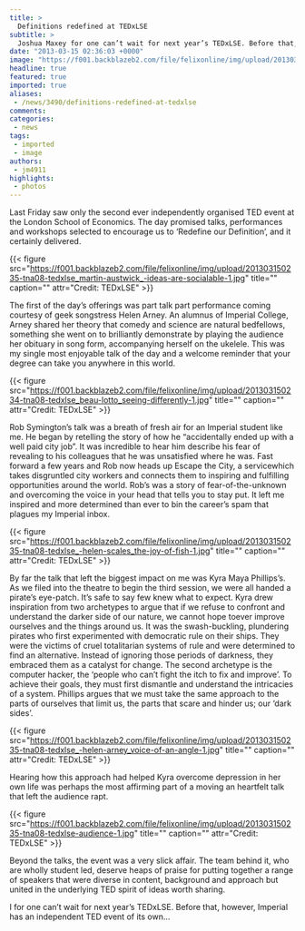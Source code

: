 ```yaml
---
title: >
  Definitions redefined at TEDxLSE
subtitle: >
  Joshua Maxey for one can’t wait for next year’s TEDxLSE. Before that, however, Imperial has an independent TED event of its own...
date: "2013-03-15 02:36:03 +0000"
image: "https://f001.backblazeb2.com/file/felixonline/img/upload/201303150234-tna08-tedxlse_-andrew-schoben-1.jpg"
headline: true
featured: true
imported: true
aliases:
 - /news/3490/definitions-redefined-at-tedxlse
comments:
categories:
 - news
tags:
 - imported
 - image
authors:
 - jm4911
highlights:
 - photos
---
```


Last Friday saw only the second ever independently organised TED event at the London School of Economics. The day promised talks, performances and workshops selected to encourage us to ‘Redefine our Definition’, and it certainly delivered.

{{< figure src="https://f001.backblazeb2.com/file/felixonline/img/upload/201303150235-tna08-tedxlse_martin-austwick_-ideas-are-socialable-1.jpg" title="" caption="" attr="Credit: TEDxLSE" >}}

The first of the day’s offerings was part talk part performance coming courtesy of geek songstress Helen Arney. An alumnus of Imperial College, Arney shared her theory that comedy and science are natural bedfellows, something she went on to brilliantly demonstrate by playing the audience her obituary in song form, accompanying herself on the ukelele. This was my single most enjoyable talk of the day and a welcome reminder that your degree can take you anywhere in this world.

{{< figure src="https://f001.backblazeb2.com/file/felixonline/img/upload/201303150234-tna08-tedxlse_beau-lotto_seeing-differently-1.jpg" title="" caption="" attr="Credit: TEDxLSE" >}}

Rob Symington’s talk was a breath of fresh air for an Imperial student like me. He began by retelling the story of how he “accidentally ended up with a well paid city job”. It was incredible to hear him describe his fear of revealing to his colleagues that he was unsatisfied where he was. Fast forward a few years and Rob now heads up Escape the City, a servicewhich takes disgruntled city workers and connects them to inspiring and fulfilling opportunities around the world. Rob’s was a story of fear-of-the-unknown and overcoming the voice in your head that tells you to stay put. It left me inspired and more determined than ever to bin the career’s spam that plagues my Imperial inbox.

{{< figure src="https://f001.backblazeb2.com/file/felixonline/img/upload/201303150235-tna08-tedxlse_-helen-scales_the-joy-of-fish-1.jpg" title="" caption="" attr="Credit: TEDxLSE" >}}

By far the talk that left the biggest impact on me was Kyra Maya Phillips’s. As we filed into the theatre to begin the third session, we were all handed a pirate’s eye-patch. It’s safe to say few knew what to expect. Kyra drew inspiration from two archetypes to argue that if we refuse to confront and understand the darker side of our nature, we cannot hope toever improve ourselves and the things around us. It was the swash-buckling, plundering pirates who first experimented with democratic rule on their ships. They were the victims of cruel totalitarian systems of rule and were determined to find an alternative. Instead of ignoring those periods of darkness, they embraced them as a catalyst for change. The second archetype is the computer hacker, the ‘people who can’t fight the itch to fix and improve’. To achieve their goals, they must first dismantle and understand the intricacies of a system. Phillips argues that we must take the same approach to the parts of ourselves that limit us, the parts that scare and hinder us; our ‘dark sides’.

{{< figure src="https://f001.backblazeb2.com/file/felixonline/img/upload/201303150235-tna08-tedxlse_-helen-arney_voice-of-an-angle-1.jpg" title="" caption="" attr="Credit: TEDxLSE" >}}

Hearing how this approach had helped Kyra overcome depression in her own life was perhaps the most affirming part of a moving an heartfelt talk that left the audience rapt.

{{< figure src="https://f001.backblazeb2.com/file/felixonline/img/upload/201303150235-tna08-tedxlse-audience-1.jpg" title="" caption="" attr="Credit: TEDxLSE" >}}

Beyond the talks, the event was a very slick affair. The team behind it, who are wholly student led, deserve heaps of praise for putting together a range of speakers that were diverse in content, background and approach but united in the underlying TED spirit of ideas worth sharing.

I for one can’t wait for next year’s TEDxLSE. Before that, however, Imperial has an independent TED event of its own...
